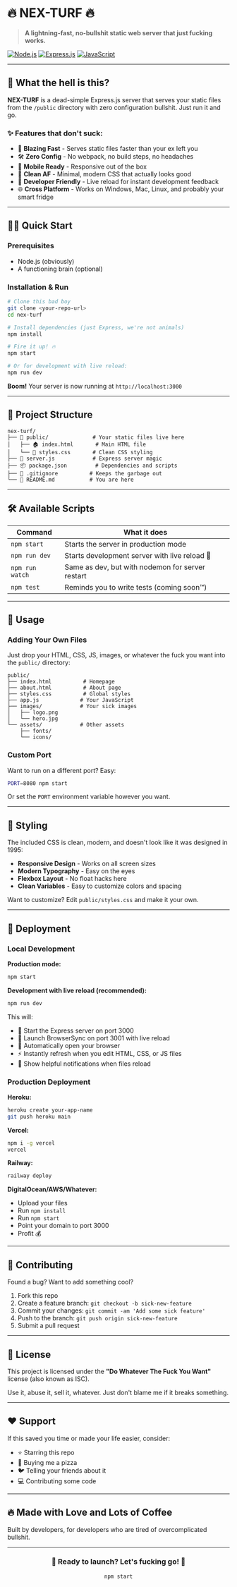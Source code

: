 # 🔥 NEX-TURF 🔥

> **A lightning-fast, no-bullshit static web server that just fucking works.**

[![Node.js](https://img.shields.io/badge/Node.js-43853D?style=for-the-badge&logo=node.js&logoColor=white)](https://nodejs.org/)
[![Express.js](https://img.shields.io/badge/Express.js-404D59?style=for-the-badge&logo=express&logoColor=white)](https://expressjs.com/)
[![JavaScript](https://img.shields.io/badge/JavaScript-F7DF1E?style=for-the-badge&logo=javascript&logoColor=black)](https://javascript.info/)

---

## 🚀 What the hell is this?

**NEX-TURF** is a dead-simple Express.js server that serves your static files from the `/public` directory with zero configuration bullshit. Just run it and go.

### ✨ Features that don't suck:

- 🚀 **Blazing Fast** - Serves static files faster than your ex left you
- 🛠️ **Zero Config** - No webpack, no build steps, no headaches
- 📱 **Mobile Ready** - Responsive out of the box
- 🎨 **Clean AF** - Minimal, modern CSS that actually looks good
- 🔧 **Developer Friendly** - Live reload for instant development feedback
- 🌐 **Cross Platform** - Works on Windows, Mac, Linux, and probably your smart fridge

---

## 🏃‍♂️ Quick Start

### Prerequisites
- Node.js (obviously)
- A functioning brain (optional)

### Installation & Run

```bash
# Clone this bad boy
git clone <your-repo-url>
cd nex-turf

# Install dependencies (just Express, we're not animals)
npm install

# Fire it up! 🔥
npm start

# Or for development with live reload:
npm run dev
```

**Boom!** Your server is now running at `http://localhost:3000`

---

## 📁 Project Structure

```
nex-turf/
├── 📂 public/              # Your static files live here
│   ├── 🏠 index.html       # Main HTML file
│   └── 🎨 styles.css       # Clean CSS styling
├── 🚀 server.js            # Express server magic
├── 📦 package.json         # Dependencies and scripts
├── 🚫 .gitignore          # Keeps the garbage out
└── 📖 README.md           # You are here
```

---

## 🛠️ Available Scripts

| Command | What it does |
|---------|-------------|
| `npm start` | Starts the server in production mode |
| `npm run dev` | Starts development server with live reload 🔄 |
| `npm run watch` | Same as dev, but with nodemon for server restart |
| `npm test` | Reminds you to write tests (coming soon™️) |

---

## 🎯 Usage

### Adding Your Own Files

Just drop your HTML, CSS, JS, images, or whatever the fuck you want into the `public/` directory:

```
public/
├── index.html          # Homepage
├── about.html          # About page
├── styles.css          # Global styles
├── app.js             # Your JavaScript
├── images/            # Your sick images
│   ├── logo.png
│   └── hero.jpg
└── assets/            # Other assets
    ├── fonts/
    └── icons/
```

### Custom Port

Want to run on a different port? Easy:

```bash
PORT=8080 npm start
```

Or set the `PORT` environment variable however you want.

---

## 🎨 Styling

The included CSS is clean, modern, and doesn't look like it was designed in 1995:

- **Responsive Design** - Works on all screen sizes
- **Modern Typography** - Easy on the eyes
- **Flexbox Layout** - No float hacks here
- **Clean Variables** - Easy to customize colors and spacing

Want to customize? Edit `public/styles.css` and make it your own.

---

## 🚀 Deployment

### Local Development

**Production mode:**
```bash
npm start
```

**Development with live reload (recommended):**
```bash
npm run dev
```

This will:
- 🚀 Start the Express server on port 3000
- 🔄 Launch BrowserSync on port 3001 with live reload
- 📱 Automatically open your browser
- ⚡ Instantly refresh when you edit HTML, CSS, or JS files
- 🔔 Show helpful notifications when files reload

### Production Deployment

**Heroku:**
```bash
heroku create your-app-name
git push heroku main
```

**Vercel:**
```bash
npm i -g vercel
vercel
```

**Railway:**
```bash
railway deploy
```

**DigitalOcean/AWS/Whatever:**
- Upload your files
- Run `npm install`
- Run `npm start`
- Point your domain to port 3000
- Profit 💰

---

## 🤝 Contributing

Found a bug? Want to add something cool? 

1. Fork this repo
2. Create a feature branch: `git checkout -b sick-new-feature`
3. Commit your changes: `git commit -am 'Add some sick feature'`
4. Push to the branch: `git push origin sick-new-feature`
5. Submit a pull request

---

## 📝 License

This project is licensed under the **"Do Whatever The Fuck You Want"** license (also known as ISC).

Use it, abuse it, sell it, whatever. Just don't blame me if it breaks something.

---

## ❤️ Support

If this saved you time or made your life easier, consider:

- ⭐ Starring this repo
- 🍕 Buying me a pizza
- 🐦 Telling your friends about it
- 💻 Contributing some code

---

## 🔥 Made with Love and Lots of Coffee

Built by developers, for developers who are tired of overcomplicated bullshit.

---

<div align="center">
  <h3>🚀 Ready to launch? Let's fucking go! 🚀</h3>
  
  ```bash
  npm start
  ```
</div>
